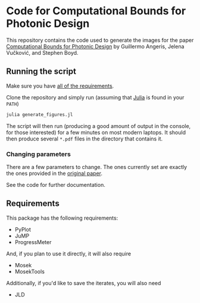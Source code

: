 # Code for Computational Bounds for Photonic Design

This repository contains the code used to generate the images for the paper
[Computational Bounds for Photonic Design](https://arxiv.org/abs/1811.12936) by
Guillermo Angeris, Jelena Vučković, and Stephen Boyd.

## Running the script
Make sure you have [all of the requirements](##Requirements).

Clone the repository and simply run (assuming that [Julia](https://julialang.org) is found in your `PATH`)
```bash
julia generate_figures.jl
```
The script will then run (producing a good amount of output in the console, for those interested) for a few minutes on most modern laptops.
It should then produce several `*.pdf` files in the directory that contains it.

### Changing parameters
There are a few parameters to change. The ones currently set are exactly the ones provided in the [original paper](https://arxiv.org/abs/1811.12936).

See the code for further documentation.

## Requirements
This package has the following requirements:
- PyPlot
- JuMP
- ProgressMeter

And, if you plan to use it directly, it will also require
- Mosek
- MosekTools

Additionally, if you'd like to save the iterates, you will also need
- JLD
